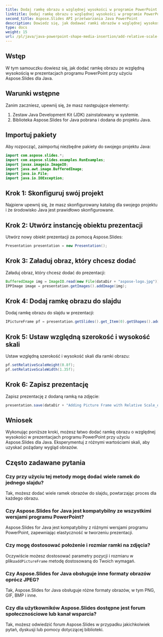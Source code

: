 ```yaml
---
title: Dodaj ramkę obrazu o względnej wysokości w programie PowerPoint
linktitle: Dodaj ramkę obrazu o względnej wysokości w programie PowerPoint
second_title: Aspose.Slides API przetwarzania Java PowerPoint
description: Dowiedz się, jak dodawać ramki obrazów o względnej wysokości w prezentacjach programu PowerPoint przy użyciu Aspose.Slides dla Java, poprawiając zawartość wizualną.
type: docs
weight: 15
url: /pl/java/java-powerpoint-shape-media-insertion/add-relative-scale-height-picture-frame-powerpoint/
---
```

## Wstęp
W tym samouczku dowiesz się, jak dodać ramkę obrazu ze względną wysokością w prezentacjach programu PowerPoint przy użyciu Aspose.Slides dla Java.
## Warunki wstępne
Zanim zaczniesz, upewnij się, że masz następujące elementy:
1. Zestaw Java Development Kit (JDK) zainstalowany w systemie.
2. Biblioteka Aspose.Slides for Java pobrana i dodana do projektu Java.

## Importuj pakiety
Aby rozpocząć, zaimportuj niezbędne pakiety do swojego projektu Java:
```java
import com.aspose.slides.*;
import com.aspose.slides.examples.RunExamples;
import javax.imageio.ImageIO;
import java.awt.image.BufferedImage;
import java.io.File;
import java.io.IOException;
```
## Krok 1: Skonfiguruj swój projekt
Najpierw upewnij się, że masz skonfigurowany katalog dla swojego projektu i że środowisko Java jest prawidłowo skonfigurowane.
## Krok 2: Utwórz instancję obiektu prezentacji
Utwórz nowy obiekt prezentacji za pomocą Aspose.Slides:
```java
Presentation presentation = new Presentation();
```
## Krok 3: Załaduj obraz, który chcesz dodać
Załaduj obraz, który chcesz dodać do prezentacji:
```java
BufferedImage img = ImageIO.read(new File(dataDir + "aspose-logo.jpg"));
IPPImage image = presentation.getImages().addImage(img);
```
## Krok 4: Dodaj ramkę obrazu do slajdu
Dodaj ramkę obrazu do slajdu w prezentacji:
```java
IPictureFrame pf = presentation.getSlides().get_Item(0).getShapes().addPictureFrame(ShapeType.Rectangle, 50, 50, 100, 100, image);
```
## Krok 5: Ustaw względną szerokość i wysokość skali
Ustaw względną szerokość i wysokość skali dla ramki obrazu:
```java
pf.setRelativeScaleHeight(0.8f);
pf.setRelativeScaleWidth(1.35f);
```
## Krok 6: Zapisz prezentację
Zapisz prezentację z dodaną ramką na zdjęcie:
```java
presentation.save(dataDir + "Adding Picture Frame with Relative Scale_out.pptx", SaveFormat.Pptx);
```

## Wniosek
Wykonując poniższe kroki, możesz łatwo dodać ramkę obrazu o względnej wysokości w prezentacjach programu PowerPoint przy użyciu Aspose.Slides dla Java. Eksperymentuj z różnymi wartościami skali, aby uzyskać pożądany wygląd obrazów.

## Często zadawane pytania
### Czy przy użyciu tej metody mogę dodać wiele ramek do jednego slajdu?
Tak, możesz dodać wiele ramek obrazów do slajdu, powtarzając proces dla każdego obrazu.
### Czy Aspose.Slides for Java jest kompatybilny ze wszystkimi wersjami programu PowerPoint?
Aspose.Slides for Java jest kompatybilny z różnymi wersjami programu PowerPoint, zapewniając elastyczność w tworzeniu prezentacji.
### Czy mogę dostosować położenie i rozmiar ramki na zdjęcia?
 Oczywiście możesz dostosować parametry pozycji i rozmiaru w pliku`addPictureFrame` metodę dostosowaną do Twoich wymagań.
### Czy Aspose.Slides for Java obsługuje inne formaty obrazów oprócz JPEG?
Tak, Aspose.Slides for Java obsługuje różne formaty obrazów, w tym PNG, GIF, BMP i inne.
### Czy dla użytkowników Aspose.Slides dostępne jest forum społecznościowe lub kanał wsparcia?
Tak, możesz odwiedzić forum Aspose.Slides w przypadku jakichkolwiek pytań, dyskusji lub pomocy dotyczącej biblioteki.
